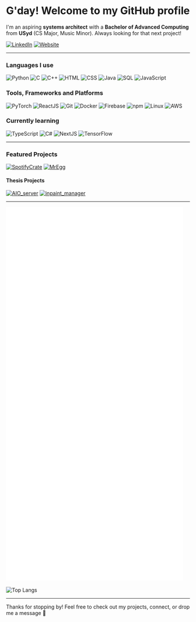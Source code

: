 # G'day! Welcome to my GitHub profile

I'm an aspiring **systems architect** with a **Bachelor of Advanced Computing** from **USyd** (CS Major, Music Minor). Always looking for that next project!

[![LinkedIn](https://img.shields.io/badge/LinkedIn-Christian%20Fane-0A66C2?style=for-the-badge\&logo=linkedin)](https://www.linkedin.com/in/christianfane/)
[![Website](https://img.shields.io/badge/Website-hello.thewoody.one-24292F?style=for-the-badge\&logo=firefox-browser)](https://hello.thewoody.one)

---

### Languages I use

![Python](https://img.shields.io/badge/Python-3776AB?style=for-the-badge\&logo=python\&logoColor=white)
![C](https://img.shields.io/badge/C-00599C?style=for-the-badge\&logo=c\&logoColor=white)
![C++](https://img.shields.io/badge/C++-00599C?style=for-the-badge\&logo=cplusplus\&logoColor=white)
![HTML](https://img.shields.io/badge/HTML5-E34F26?style=for-the-badge\&logo=html5\&logoColor=white)
![CSS](https://img.shields.io/badge/CSS3-1572B6?style=for-the-badge\&logo=css3\&logoColor=white)
![Java](https://img.shields.io/badge/Java-007396?style=for-the-badge\&logo=java\&logoColor=white)
![SQL](https://img.shields.io/badge/SQL-4479A1?style=for-the-badge\&logo=postgresql\&logoColor=white)
![JavaScript](https://img.shields.io/badge/JavaScript-F7DF1E?style=for-the-badge\&logo=javascript\&logoColor=black)

### Tools, Frameworks and Platforms

![PyTorch](https://img.shields.io/badge/PyTorch-EE4C2C?style=for-the-badge\&logo=pytorch\&logoColor=white)
![ReactJS](https://img.shields.io/badge/React-20232A?style=for-the-badge\&logo=react\&logoColor=61DAFB)
![Git](https://img.shields.io/badge/Git-F05032?style=for-the-badge\&logo=git\&logoColor=white)
![Docker](https://img.shields.io/badge/Docker-2496ED?style=for-the-badge\&logo=docker\&logoColor=white)
![Firebase](https://img.shields.io/badge/Firebase-FFCA28?style=for-the-badge\&logo=firebase\&logoColor=black)
![npm](https://img.shields.io/badge/NPM-CB3837?style=for-the-badge\&logo=npm\&logoColor=white)
![Linux](https://img.shields.io/badge/Linux-FCC624?style=for-the-badge\&logo=linux\&logoColor=black)
![AWS](https://img.shields.io/badge/AWS-232F3E?style=for-the-badge\&logo=amazon-aws\&logoColor=white)

### Currently learning

![TypeScript](https://img.shields.io/badge/TypeScript-3178C6?style=for-the-badge\&logo=typescript\&logoColor=white)
![C#](https://img.shields.io/badge/C%23-239120?style=for-the-badge\&logo=c-sharp\&logoColor=white)
![NextJS](https://img.shields.io/badge/Next.js-000000?style=for-the-badge\&logo=nextdotjs\&logoColor=white)
![TensorFlow](https://img.shields.io/badge/TensorFlow-FF6F00?style=for-the-badge\&logo=tensorflow\&logoColor=white)

---

### Featured Projects

[![SpotifyCrate](https://github-readme-stats.vercel.app/api/pin/?username=c1h1r1i1s1&repo=SpotifyCrate&theme=dark)](https://github.com/c1h1r1i1s1/SpotifyCrate)
[![MrEgg](https://github-readme-stats.vercel.app/api/pin/?username=c1h1r1i1s1&repo=MrEgg&theme=dark)](https://github.com/c1h1r1i1s1/MrEgg)

#### Thesis Projects

[![AIO_server](https://github-readme-stats.vercel.app/api/pin/?username=c1h1r1i1s1&repo=AIO_server&theme=dark)](https://github.com/c1h1r1i1s1/AIO_server)
[![inpaint_manager](https://github-readme-stats.vercel.app/api/pin/?username=c1h1r1i1s1&repo=inpaint_manager&theme=dark)](https://github.com/c1h1r1i1s1/inpaint_manager)

---

![Metrics](./github-metrics.svg)

![Top Langs](https://github-readme-stats.vercel.app/api/top-langs/?username=c1h1r1i1s1&layout=compact&theme=tokyonight)

---

Thanks for stopping by! Feel free to check out my projects, connect, or drop me a message 🚀
